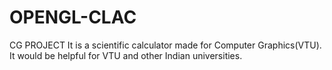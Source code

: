# OPENGL-CLAC
CG PROJECT
It is a scientific calculator made for Computer Graphics(VTU).
It would be helpful for VTU and other Indian universities.
